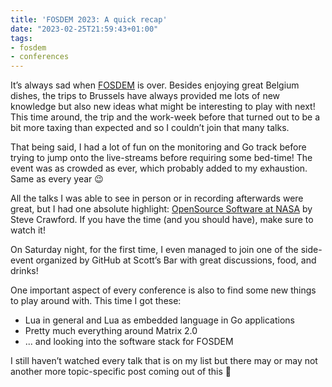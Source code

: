 ```yaml
---
title: 'FOSDEM 2023: A quick recap'
date: "2023-02-25T21:59:43+01:00"
tags:
- fosdem
- conferences
---
```


It’s always sad when [FOSDEM](https://fosdem.org) is over. Besides enjoying great Belgium dishes, the trips to Brussels have always provided me lots of new knowledge but also new ideas what might be interesting to play with next! This time around, the trip and the work-week before that turned out to be a bit more taxing than expected and so I couldn’t join that many talks.

That being said, I had a lot of fun on the monitoring and Go track before trying to jump onto the live-streams before requiring some bed-time! The event was as crowded as ever, which probably added to my exhaustion. Same as every year 😉

All the talks I was able to see in person or in recording afterwards were great, but I had one absolute highlight: [OpenSource Software at NASA](https://fosdem.org/2023/schedule/event/nasa/) by Steve Crawford. If you have the time (and you should have), make sure to watch it!

On Saturday night, for the first time, I even managed to join one of the side-event organized by GitHub at Scott’s Bar with great discussions, food, and drinks!

One important aspect of every conference is also to find some new things to play around with. This time I got these:

- Lua in general and Lua as embedded language in Go applications
- Pretty much everything around Matrix 2.0
- ... and looking into the software stack for FOSDEM

I still haven’t watched every talk that is on my list but there may or may not another more topic-specific post coming out of this 🙂